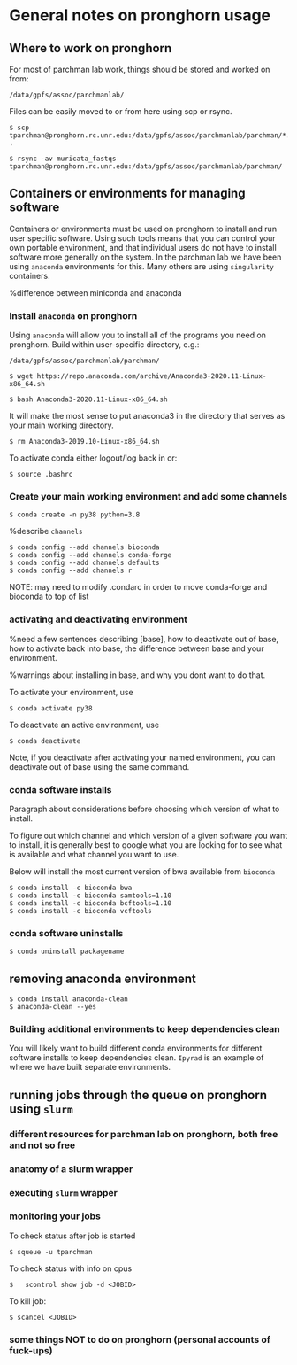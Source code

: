 # General notes on pronghorn usage

## Where to work on pronghorn

For most of parchman lab work, things should be stored and worked on from:

    /data/gpfs/assoc/parchmanlab/

Files can be easily moved to or from here using scp or rsync.

    $ scp tparchman@pronghorn.rc.unr.edu:/data/gpfs/assoc/parchmanlab/parchman/*.pl .

    $ rsync -av muricata_fastqs tparchman@pronghorn.rc.unr.edu:/data/gpfs/assoc/parchmanlab/parchman/

## Containers or environments for managing software

Containers or environments must be used on pronghorn to install and run user specific software. Using such tools means that you can control your own portable environment, and that individual users do not have to install software more generally on the system. In the parchman lab we have been using `anaconda` environments for this. Many others are using `singularity` containers.

%difference between miniconda and anaconda

### Install `anaconda` on pronghorn

Using `anaconda` will allow you to install all of the programs you need on pronghorn. Build within user-specific directory, e.g.: 
    
    /data/gpfs/assoc/parchmanlab/parchman/
	
    $ wget https://repo.anaconda.com/archive/Anaconda3-2020.11-Linux-x86_64.sh
    
    $ bash Anaconda3-2020.11-Linux-x86_64.sh 

It will make the most sense to put anaconda3 in the directory that serves as your main working directory.

    $ rm Anaconda3-2019.10-Linux-x86_64.sh

To activate conda either logout/log back in or:

    $ source .bashrc

### Create your main working environment and add some channels

    $ conda create -n py38 python=3.8

%describe `channels`

    $ conda config --add channels bioconda
    $ conda config --add channels conda-forge
    $ conda config --add channels defaults
    $ conda config --add channels r

NOTE: may need to modify .condarc in order to move conda-forge and bioconda to top of list

### activating and deactivating environment

%need a few sentences describing [base], how to deactivate out of base, how to activate back into base, the difference between base and your environment.

%warnings about installing in base, and why you dont want to do that.

To activate your environment, use

    $ conda activate py38

To deactivate an active environment, use

    $ conda deactivate

Note, if you deactivate after activating your named environment, you can deactivate out of base using the same command.

### conda software installs

Paragraph about considerations before choosing which version of what to install.

To figure out which channel and which version of a given software you want to install, it is generally best to google what you are looking for to see what is available and what channel you want to use.

Below will install the most current version of bwa available from `bioconda`

    $ conda install -c bioconda bwa
    $ conda install -c bioconda samtools=1.10
    $ conda install -c bioconda bcftools=1.10
    $ conda install -c bioconda vcftools

### conda software uninstalls

    $ conda uninstall packagename

## removing anaconda environment

    $ conda install anaconda-clean
    $ anaconda-clean --yes

### Building additional environments to keep dependencies clean

 You will likely want to build different conda environments for different software installs to keep dependencies clean. `Ipyrad` is an example of where we have built separate environments.
 
 ## running jobs through the queue on pronghorn using `slurm`
 
 ### different resources for parchman lab on pronghorn, both free and not so free
 
 ### anatomy of a slurm wrapper
 
 ### executing `slurm` wrapper
 
 ### monitoring your jobs
 To check status after job is started

    $ squeue -u tparchman

To check status with info on cpus

    $   scontrol show job -d <JOBID>

To kill job:

    $ scancel <JOBID>

 
 ### some things NOT to do on pronghorn (personal accounts of fuck-ups)


